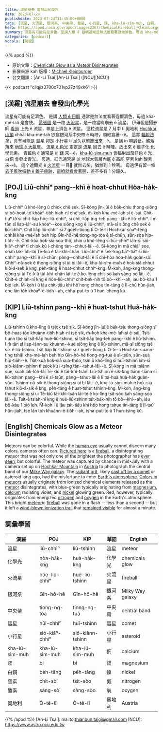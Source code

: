 ```yaml
---
title: 流星崩去 會發出化學光
date: 2023-07-24
publishdate: 2023-07-24T11:45:00+0800
tags: [流星, 火流星, 銀河系, 中央帶, 彗星, 小行星, 鎂, kha-lú-sìm-muh, 白銅, 窒素, 酸素]
hero: https://apod.nasa.gov/apod/image/2307/ChemicalFireball_Kleinburger_960.jpg
summary: 流星有可能有足濟色。是講人類 ê 目睭通常是無法度看著遐爾濟色，毋過 kha-mé-lah 是會使。
categories: [podcast]
vocals: [阿錕]
---
```


{{% apod %}}

- 原始文章：[Chemicals Glow as a Meteor Disintegrates](https://apod.nasa.gov/apod/ap230724.html)
- 影像來源 kah 版權：[Michael Kleinburger](https://www.instagram.com/kleinburger.photography/)
- 台文翻譯：[An-Li Tsai][An-Li Tsai] ([NCU][NCU])

{{< podcast "cllqjiz3700x701vp27z48xk6" >}}

## [漢羅] 流星崩去 會發出化學光
流星有可能有足濟色。
是講 [人類 ê 目睭][human eye] 通常是無法度看著遐爾濟色，毋過 kha-mé-lah 是會使。
[這張圖][Pictured here] 是一粒 [火流星][fireball 1]，是一粒當咧崩去 ê 流星。
伊毋但是攝影師 [看過][ever seen] 上光 ê 流星，嘛是上濟色 ê 流星。
這粒流星是 7 月中 tī 奧地利 [Hochkar 山頂][Hochkar Mountain] chhāi kha-mé-lah 欲翕銀河系中央帶 ê 時陣，順紲翕著--ê。
這寡 [輻射沙塗][radiant grit]，真有可能是 [彗星][cast off by a comet] 抑是 小行星 tī 足久以前擲出來--ê。
是講 in 嘛誠衰，煞落落來 [地球 ê 大氣層][Earth's atmosphere]。
[流星 ê 色光][Colors in meteors] 定定是 [流星][meteor 1] 崩去 ê 時陣，放出來 ê 離子化 化學元素。
青藍色 ê 通常是 ùi [鎂][magnesium] 來--ê，[kha-lú-sìm-muh][calcium] 會輻射出茄仔色 ê 光，[白銅][nickel] 會發出青光。
毋過，紅光通常是 ùi 地球大氣層內底 ê 高能 [窒素][nitrogen] kah [酸素][oxygen] 來--ê。
這个遮爾光 ê [火][fireball 2][流星][meteor 2] 一目𥍉 就無去矣，猶無到 1 秒咧。
毋過伊有留一條 [去予風吹振動 ê 離子痕跡][wind-blown ionization trail]，[這咱就看會著啊][remained visible]，差不多有 1 分鐘久。

## [POJ] Liû-chhiⁿ pang--khì ē hoat-chhut Hòa-ha̍k-kng
Liû-chhiⁿ ū khó-lêng ū chiok chē sek.
Sī-kóng jîn-lūi ê ba̍k-chiu thong-siông sī bô-hoat-tō͘ khòaⁿ-tio̍h hiah-nī chē sek, m̄-koh kha-mé-lah sī ē-sái.
Chit-tiuⁿ tô͘ sī chi̍t-lia̍p hóe-liû-chhiⁿ, sī chi̍t-lia̍p tng-teh pang--khì ê liû-chhiⁿ.
I m̄ tān sī liap-iáⁿ-su khòaⁿ--kòe siōng kng ê liû-chhiⁿ, mā-sī siōng chē sek ê liû-chhiⁿ.
Chit lia̍p liû-chhiⁿ sī 7 goe̍h-tiong tī Ò-tē-lī Hochkar soaⁿ-téng chhāi kha-mé-lah beh hip Gîn-hô-hē tiong-ng-tòa ê sî-chūn, sūn-sòa hip-tio̍h--ê.
Chit-kóa hok-siā soa-thô͘, chin ū khó-lêng sī hūi-chhiⁿ ia̍h-sī sió-kiâⁿ-chhiⁿ tī chiok kú í-chêng tàn--chhut-lâi--ê.
Sī-kóng in mā chiâⁿ soe, soah lak-lo̍h-lâi Tē-kiû ê tāi-khì-chân.
Liû-chhiⁿ ê sek-kng tiāⁿ-tiāⁿ sī liû-chhiⁿ pang--khì ê sî-chūn, pàng--chhut-lâi ê lī chí-hòa hòa-ha̍k goân-sò͘.
Chhiⁿ-nâ-sek ê thong-siông sī ùi bí lâi--ê, kha-lú-sìm-muh ē hok-siā chhut kiô-á-sek ê kng, pe̍h-tâng ē hoat-chhut chhiⁿ-kng.
M̄-koh, âng-kng thong-siông sī ùi Tē-kiû tāi-khì-chân lāi-té ê ko-lêng chit-sò͘ kah sàng-sò͘ lâi--ê.
Chit-ê chiah-nī kng ê hóe-liû-chhiⁿ chi̍t-ba̍k-nih tō bô--khì--ah, iáu bô-kàu 1 bió leh.
M̄-koh i ū lâu chi̍t-tiâu khì hō͘ hong chhoe tín-tāng ê lī-chú hûn-jiah, che lán to̍h khòaⁿ-ē-tio̍h--ah, chha-put-to ū 1 hun-cheng kú.

## [KIP] Liû-tshinn pang--khì ē huat-tshut Huà-ha̍k-kng
Liû-tshinn ū khó-lîng ū tsiok tsē sik.
Sī-kóng jîn-luī ê ba̍k-tsiu thong-siông sī bô-huat-tōo khuànn-tio̍h hiah-nī tsē sik, m̄-koh kha-mé-lah sī ē-sái.
Tsit-tiunn tôo sī tsi̍t-lia̍p hué-liû-tshinn, sī tsi̍t-lia̍p tng-teh pang--khì ê liû-tshinn.
I m̄ tān sī liap-iánn-su khuànn--kuè siōng kng ê liû-tshinn, mā-sī siōng tsē sik ê liû-tshinn.
Tsit lia̍p liû-tshinn sī 7 gue̍h-tiong tī Ò-tē-lī Hochkar suann-tíng tshāi kha-mé-lah beh hip Gîn-hô-hē tiong-ng-tuà ê sî-tsūn, sūn-suà hip-tio̍h--ê.
Tsit-kuá hok-siā sua-thôo, tsin ū khó-lîng sī huī-tshinn ia̍h-sī sió-kiânn-tshinn tī tsiok kú í-tsîng tàn--tshut-lâi--ê.
Sī-kóng in mā tsiânn sue, suah lak-lo̍h-lâi Tē-kiû ê tāi-khì-tsân.
Liû-tshinn ê sik-kng tiānn-tiānn sī liû-tshinn pang--khì ê sî-tsūn, pàng--tshut-lâi ê lī tsí-huà huà-ha̍k guân-sòo.
Tshinn-nâ-sik ê thong-siông sī uì bí lâi--ê, kha-lú-sìm-muh ē hok-siā tshut kiô-á-sik ê kng, pe̍h-tâng ē huat-tshut tshinn-kng.
M̄-koh, âng-kng thong-siông sī uì Tē-kiû tāi-khì-tsân lāi-té ê ko-lîng tsit-sòo kah sàng-sòo lâi--ê.
Tsit-ê tsiah-nī kng ê hué-liû-tshinn tsi̍t-ba̍k-nih tō bô--khì--ah, iáu bô-kàu 1 bió leh.
M̄-koh i ū lâu tsi̍t-tiâu khì hōo hong tshue tín-tāng ê lī-tsú hûn-jiah, tse lán to̍h khuànn-ē-tio̍h--ah, tsha-put-to ū 1 hun-tsing kú.

## [English] Chemicals Glow as a Meteor Disintegrates
Meteors can be colorful.
While the [human eye][human eye] usually cannot discern many colors, cameras often can.
[Pictured here][Pictured here] is a [fireball][fireball 1], a disintegrating meteor that was not only one of the brightest the photographer has [ever seen][ever seen], but colorful.
The meteor was captured by chance in mid-July with a camera set up on [Hochkar Mountain][Hochkar Mountain] in [Austria][Austria] to photograph the central band of our [Milky Way galaxy][Milky Way galaxy].
The [radiant grit][radiant grit], likely [cast off by a comet][cast off by a comet] or asteroid long ago, had the misfortune to enter [Earth's atmosphere][Earth's atmosphere].
[Colors in meteors][Colors in meteors] usually originate from ionized chemical elements released as the [meteor][meteor 1] disintegrates, with blue-green typically originating from [magnesium][magnesium], [calcium][calcium] radiating violet, and [nickel][nickel] glowing green.
Red, however, typically originates from energized [nitrogen][nitrogen] and [oxygen][oxygen] in the Earth's atmosphere.
This bright [meteor][meteor 2]ic [fireball][fireball 2] was gone in a flash -- less than a second -- but it left a [wind-blown ionization trail][wind-blown ionization trail] that [remained visible][remained visible] for almost a minute.

## 詞彙學習

|漢羅|POJ|KIP|華語|English|
|-|-|-|-|-|
|流星|liû-chhiⁿ|liû-tshinn|流星|meteor|
|化學光|hòa-ha̍k-kng|huà-ha̍k-kng|化學光|chemicals glow|
|火流星|hóe-liû-chhiⁿ|hué-liû-tshinn|火流星|fireball|
|銀河系|Gîn-hô-hē|Gîn-hô-hē|銀河系|Milky Way galaxy|
|中央帶|tiong-ng-tòa|tiong-ng-tuà|中央帶|central band|
|彗星|hūi-chhiⁿ|huī-tshinn|彗星|comet|
|小行星|sió-kiâⁿ-chhiⁿ|sió-kiânn-tshinn|小行星|asteroid|
|kha-lú-sìm-muh|kha-lú-sìm-muh|kha-lú-sìm-muh|鈣|calcium|
|鎂|bí|bí|鎂|magnesium|
|白銅|pe̍h-tâng|pe̍h-tâng|鎳|nickel|
|窒素|chit-sò͘|tsit-sòo|氮|nitrogen|
|酸素|sàng-sò͘|sàng-sòo|氧|oxygen|
|奧地利|Ò-tē-lī|Ò-tē-lī|奧地利|Austria|

{{% /apod %}}
[An-Li Tsai]: mailto:thianbun.taigi@gmail.com
[NCU]: https://www.astro.ncu.edu.tw

[copyright]: https://apod.nasa.gov/apod/fap/lib/about_apod.html#srapply
[License]: https://creativecommons.org/licenses/by/2.0/

[human eye]:https://medium.com/photography-secrets/whats-the-difference-between-a-camera-and-a-human-eye-a006a795b09f
[Pictured here]:https://www.instagram.com/p/CuwPGuCouFR/
[fireball 1]:https://apod.nasa.gov/apod/ap211220.html
[ever seen]:https://d.newsweek.com/en/full/1986767/shocked-cat.jpg
[Hochkar Mountain]:https://youtu.be/six1fCLityA
[Austria]:https://en.wikipedia.org/wiki/Austria
[Milky Way galaxy]:https://solarsystem.nasa.gov/resources/285/the-milky-way-galaxy/
[radiant grit]:https://upload.wikimedia.org/wikipedia/commons/6/63/Meteoroid_meteor_meteorite.gif
[cast off by a comet]:https://apod.nasa.gov/apod/ap101123.html
[Earth's atmosphere]:https://spaceplace.nasa.gov/atmosphere/en/
[Colors in meteors]:https://www.amsmeteors.org/fireballs/faqf/#5
[meteor 1]:https://solarsystem.nasa.gov/asteroids-comets-and-meteors/meteors-and-meteorites/in-depth/
[magnesium]:https://youtu.be/wqErrNvns4o
[calcium]:https://periodic.lanl.gov/20.shtml
[nickel]:https://en.wikipedia.org/wiki/Nickel
[nitrogen]:https://youtu.be/0kMqRhJ_A0c
[oxygen]:https://youtu.be/qERdL8uHSgI
[meteor 2]:https://www.amsmeteors.org/meteor-showers/meteor-faq/
[fireball 2]:https://www.amsmeteors.org/fireballs/faqf/
[wind-blown ionization trail]:https://youtu.be/KJpQTL6V_WI
[remained visible]:https://apod.nasa.gov/apod/ap180817.html
